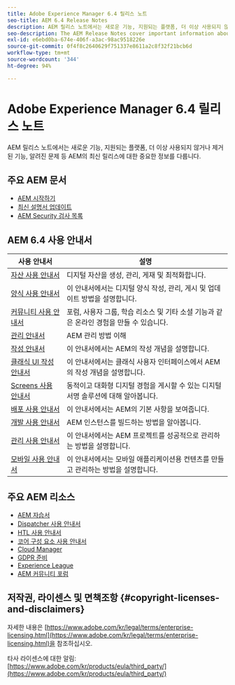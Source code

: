 ```yaml
---
title: Adobe Experience Manager 6.4 릴리스 노트
seo-title: AEM 6.4 Release Notes
description: AEM 릴리스 노트에서는 새로운 기능, 지원되는 플랫폼, 더 이상 사용되지 않거나 제거된 기능, 알려진 문제 등 AEM의 최신 릴리스에 대한 중요한 정보를 다룹니다.
seo-description: The AEM Release Notes cover important information about the latest release of AEM, including what's new, supported platforms, deprecated and removed features, and known issues.
exl-id: e6ebd0ba-674e-406f-a3ac-98ac9518226e
source-git-commit: 0f4f8c2640629f751337e8611a2c8f32f21bcb6d
workflow-type: tm+mt
source-wordcount: '344'
ht-degree: 94%

---
```


# Adobe Experience Manager 6.4 릴리스 노트

AEM 릴리스 노트에서는 새로운 기능, 지원되는 플랫폼, 더 이상 사용되지 않거나 제거된 기능, 알려진 문제 등 AEM의 최신 릴리스에 대한 중요한 정보를 다룹니다.

## 주요 AEM 문서

* [AEM 시작하기](https://helpx.adobe.com/kr/experience-manager/get-started.html)
* [최신 설명서 업데이트](https://helpx.adobe.com/kr/experience-manager/documentation-updates.html)
* [AEM Security 검사 목록](/help/sites-administering/security-checklist.md)

## AEM 6.4 사용 안내서

| 사용 안내서 | 설명 |
|--- |---|
| [자산 사용 안내서](/help/assets/home.md) | 디지털 자산을 생성, 관리, 게재 및 최적화합니다. |
| [양식 사용 안내서](/help/forms/home.md) | 이 안내서에서는 디지털 양식 작성, 관리, 게시 및 업데이트 방법을 설명합니다. |
| [커뮤니티 사용 안내서](/help/communities/home.md) | 포럼, 사용자 그룹, 학습 리소스 및 기타 소셜 기능과 같은 온라인 경험을 만들 수 있습니다. |
| [관리 안내서](/help/sites-administering/home.md) | AEM 관리 방법 이해 |
| [작성 안내서](/help/sites-authoring/home.md) | 이 안내서에서는 AEM의 작성 개념을 설명합니다. |
| [클래식 UI 작성 안내서](/help/sites-classic-ui-authoring/home.md) | 이 안내서에서는 클래식 사용자 인터페이스에서 AEM의 작성 개념을 설명합니다. |
| [Screens 사용 안내서](https://experienceleague.adobe.com/docs/experience-manager-screens/user-guide/aem-screens-introduction.html) | 동적이고 대화형 디지털 경험을 게시할 수 있는 디지털 서명 솔루션에 대해 알아봅니다. |
| [배포 사용 안내서](/help/sites-deploying/home.md) | 이 안내서에서는 AEM의 기본 사항을 보여줍니다. |
| [개발 사용 안내서](/help/sites-developing/home.md) | AEM 인스턴스를 빌드하는 방법을 알아봅니다. |
| [관리 사용 안내서](/help/managing/home.md) | 이 안내서에서는 AEM 프로젝트를 성공적으로 관리하는 방법을 설명합니다. |
| [모바일 사용 안내서](/help/mobile/home.md) | 이 안내서에서는 모바일 애플리케이션용 컨텐츠를 만들고 관리하는 방법을 설명합니다. |

## 주요 AEM 리소스

* [AEM 자습서](https://helpx.adobe.com/kr/experience-manager/kt/index/aem-6-4-videos.html)
* [Dispatcher 사용 안내서](https://experienceleague.adobe.com/docs/experience-manager-dispatcher/using/dispatcher.html?lang=ko-KR)
* [HTL 사용 안내서](https://experienceleague.adobe.com/docs/experience-manager-htl/using/overview.html?lang=ko-KR)
* [코어 구성 요소 사용 안내서](https://experienceleague.adobe.com/docs/experience-manager-core-components/using/introduction.html?lang=ko-KR)
* [Cloud Manager](https://experienceleague.adobe.com/docs/experience-manager-cloud-manager/using/introduction-to-cloud-manager.html?lang=en)
* [GDPR 준비](/help/managing/data-protection-and-privacy.md)
* [Experience League](https://guided.adobe.com/?promoid=K42KVXHD&amp;mv=other#solutions/experience-manager)
* [AEM 커뮤니티 포럼](https://forums.adobe.com/community/experience-cloud/marketing-cloud/experience-manager)

## 저작권, 라이센스 및 면책조항 {#copyright-licenses-and-disclaimers}

자세한 내용은 [https://www.adobe.com/kr/legal/terms/enterprise-licensing.html](https://www.adobe.com/kr/legal/terms/enterprise-licensing.html)을 참조하십시오.

타사 라이센스에 대한 알림: [https://www.adobe.com/kr/products/eula/third_party/](https://www.adobe.com/kr/products/eula/third_party/)
